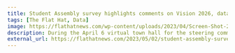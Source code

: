 ```yaml
---
title: Student Assembly survey highlights comments on Vision 2026, data initiatives
tags: [The Flat Hat, Data]
image: https://flathatnews.com/wp-content/uploads/2023/04/Screen-Shot-2023-05-01-at-10.49.05-AM-1024x629.png
description: During the April 6 virtual town hall for the steering committee of the Computing, Data Science and Applied Science Initiative, secretary of Data and Analytics for Student Assembly and Omnibus Project Director John Willis ’23 presented findings from the Omnibus Survey. The survey recorded student comments on the creation of a new “academic unit” for computer science, data science and applied science.
external_url: https://flathatnews.com/2023/05/02/student-assembly-survey-highlights-comments-on-vision-2026-data-initiatives/
---
```

